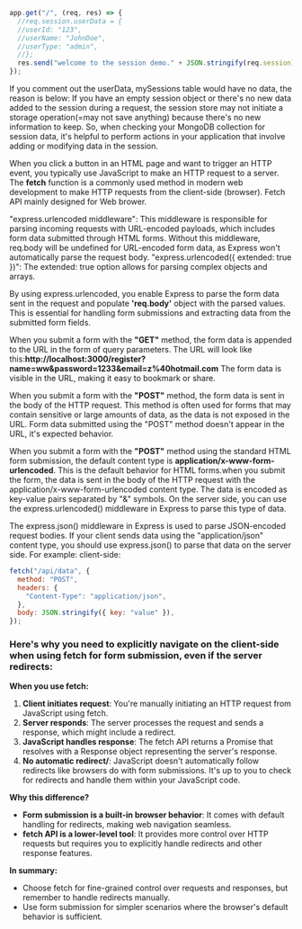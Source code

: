 ```javascript
app.get("/", (req, res) => {
  //req.session.userData = {
  //userId: "123",
  //userName: "JohnDoe",
  //userType: "admin",
  //};
  res.send("welcome to the session demo." + JSON.stringify(req.session));
});
```

If you comment out the userData, mySessions table would have no data, the reason is below:
If you have an empty session object or there's no new data added to the session during a request,
the session store may not initiate a storage operation(=may not save anything) because there's no new information to keep.
So, when checking your MongoDB collection for session data, it's helpful to perform actions in your
application that involve adding or modifying data in the session.

When you click a button in an HTML page and want to trigger an HTTP event, you typically use JavaScript to make an HTTP request to a server.
The <b>fetch</b> function is a commonly used method in modern web development to make HTTP requests from the client-side (browser).
Fetch API mainly designed for Web brower.

"express.urlencoded middleware": This middleware is responsible for parsing incoming requests with URL-encoded payloads,
which includes form data submitted through HTML forms.
Without this middleware, req.body will be undefined for URL-encoded form data, as Express won't automatically parse the request body.
"express.urlencoded({ extended: true })": The extended: true option allows for parsing complex objects and arrays.

By using express.urlencoded, you enable Express to parse the form data sent in the request and populate <b>'req.body'</b> object with the parsed values.
This is essential for handling form submissions and extracting data from the submitted form fields.

When you submit a form with the <b>"GET"</b> method, the form data is appended to the URL in the form of query parameters.
The URL will look like this:<b>http://localhost:3000/register?name=ww&password=1233&email=z%40hotmail.com</b>
The form data is visible in the URL, making it easy to bookmark or share.

When you submit a form with the <b>"POST"</b> method, the form data is sent in the body of the HTTP request.
This method is often used for forms that may contain sensitive or large amounts of data, as the data is not exposed in the URL.
Form data submitted using the "POST" method doesn't appear in the URL, it's expected behavior.

When you submit a form with the <b>"POST"</b> method using the standard HTML form submission, the default content type is <b>application/x-www-form-urlencoded</b>.
This is the default behavior for HTML forms.when you submit the form, the data is sent in the body of the HTTP request with the
application/x-www-form-urlencoded content type. The data is encoded as key-value pairs separated by "&" symbols.
On the server side, you can use the express.urlencoded() middleware in Express to parse this type of data.

The express.json() middleware in Express is used to parse JSON-encoded request bodies.
If your client sends data using the "application/json" content type, you should use express.json() to parse that data on the server side. For example:
client-side:

```javascript
fetch("/api/data", {
  method: "POST",
  headers: {
    "Content-Type": "application/json",
  },
  body: JSON.stringify({ key: "value" }),
});
```

### Here's why you need to explicitly navigate on the client-side when using fetch for form submission, even if the server redirects:

<b>When you use fetch:</b>

1. <b>Client initiates request</b>: You're manually initiating an HTTP request from JavaScript using fetch.
1. <b>Server responds</b>: The server processes the request and sends a response, which might include a redirect.
1. <b>JavaScript handles response</b>: The fetch API returns a Promise that resolves with a Response object representing the server's response.
1. <b>No automatic redirect/</b>: JavaScript doesn't automatically follow redirects like browsers do with form submissions. It's up to you to check for redirects and handle them within your JavaScript code.

<b>Why this difference?</b>

- <b>Form submission is a built-in browser behavior</b>: It comes with default handling for redirects, making web navigation seamless.
- <b>fetch API is a lower-level tool</b>: It provides more control over HTTP requests but requires you to explicitly handle redirects and other response features.

<b>In summary:</b>

- Choose fetch for fine-grained control over requests and responses, but remember to handle redirects manually.
- Use form submission for simpler scenarios where the browser's default behavior is sufficient.
